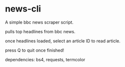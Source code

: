 # news-cli
 A simple bbc news scraper script.
 
 pulls top headlines from bbc news.
 
 once headlines loaded, select an article ID to read article.
 
 press Q to quit once finished!
 
 dependencies:
 bs4, requests, termcolor
 
